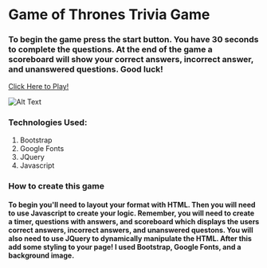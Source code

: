 # Game of Thrones Trivia Game
### To begin the game press the start button. You have 30 seconds to complete the questions. At the end of the game a scoreboard will show your correct answers, incorrect answer, and unanswered questions. Good luck!

[Click Here to Play!](https://vguercio10.github.io/TriviaGame/)

![Alt Text](https://media.giphy.com/media/n2AyI3woz0Fb2/giphy.gif)

### Technologies Used:
1. Bootstrap
2. Google Fonts
3. JQuery
4. Javascript

### How to create this game
#### To begin you'll need to layout your format with HTML. Then you will need to use Javascript to create your logic. Remember, you will need to create a timer, questions with answers, and scoreboard which displays the users correct answers, incorrect answers, and unanswered questons. You will also need to use JQuery to dynamically manipulate the HTML. After this add some styling to your page! I used Bootstrap, Google Fonts, and a background image. 
